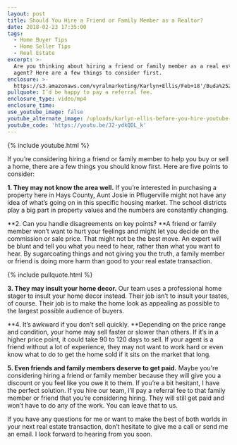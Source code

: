 ```yaml
---
layout: post
title: Should You Hire a Friend or Family Member as a Realtor?
date: 2018-02-23 17:35:00
tags:
  - Home Buyer Tips
  - Home Seller Tips
  - Real Estate
excerpt: >-
  Are you thinking about hiring a friend or family member as a real estate
  agent? Here are a few things to consider first.
enclosure: >-
  https://s3.amazonaws.com/vyralmarketing/Karlyn+Ellis/Feb+18'/Buda%252C+Texas+Real+Estate-+Why+You+Shouldn%2527t+Hire+Family.mp4
pullquote: I’d be happy to pay a referral fee.
enclosure_type: video/mp4
enclosure_time:
use_youtube_image: false
youtube_alternate_image: /uploads/karlyn-ellis-before-you-hire-youtube-1.jpg
youtube_code: 'https://youtu.be/J2-ydkQDL_k'
---
```


{% include youtube.html %}

If you’re considering hiring a friend or family member to help you buy or sell a home, there are a few things you should know first. Here are five points to consider:

**1. They may not know the area well.** If you’re interested in purchasing a property here in Hays County, Aunt Josie in Pflugerville might not have any idea of what’s going on in this specific housing market. The school districts play a big part in property values and the numbers are constantly changing.

**2. Can you handle disagreements on key points?&nbsp;**A friend or family member won’t want to hurt your feelings and might let you decide on the commission or sale price. That might not be the best move. An expert will be blunt and tell you what you need to hear, rather than what you want to hear. By sugarcoating things and not giving you the truth, a family member or friend is doing more harm than good to your real estate transaction.

{% include pullquote.html %}

**3. They may insult your home decor.** Our team uses a professional home stager to insult your home decor instead. Their job isn’t to insult your tastes, of course. Their job is to make the home look as appealing as possible to the largest possible audience of buyers.

**4. It’s awkward if you don’t sell quickly.&nbsp;**Depending on the price range and condition, your home may sell faster or slower than others. If it’s in a higher price point, it could take 90 to 120 days to sell. If your agent is a friend without a lot of experience, they may not want to work hard or even know what to do to get the home sold if it sits on the market that long.

**5. Even friends and family members deserve to get paid.** Maybe you're considering hiring a friend or family member because they will give you a discount or you feel like you owe it to them. If you’re a bit hesitant, I have the perfect solution. If you hire our team, I’ll pay a referral fee to that family member or friend that you’re considering hiring. They will still get paid and won’t have to do any of the work. You can leave that to us.&nbsp;

If you have any questions for me or want to make the best of both worlds in your next real estate transaction, don’t hesitate to give me a call or send me an email. I look forward to hearing from you soon.<br>&nbsp;